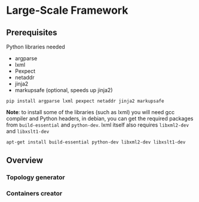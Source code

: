 # Large-Scale Framework

## Prerequisites

Python libraries needed

* argparse
* lxml
* Pexpect
* netaddr
* jinja2
* markupsafe (optional, speeds up jinja2)

```
pip install argparse lxml pexpect netaddr jinja2 markupsafe
```

**Note**: to install some of the libraries (such as lxml) you will need gcc compiler and Python headers, in debian, you can get the required packages from `build-essential` and `python-dev`.
lxml itself also requires `libxml2-dev` and `libxslt1-dev` 

```
apt-get install build-essential python-dev libxml2-dev libxslt1-dev
```

## Overview
### Topology generator

### Containers creator
